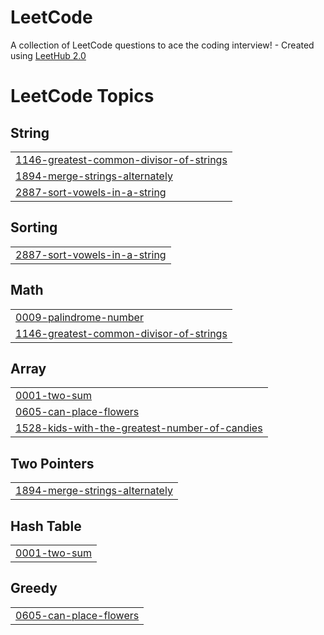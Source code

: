 # LeetCode
A collection of LeetCode questions to ace the coding interview! - Created using [LeetHub 2.0](https://github.com/maitreya2954/LeetHub-2.0-Firefox)

<!---LeetCode Topics Start-->
# LeetCode Topics
## String
|  |
| ------- |
| [1146-greatest-common-divisor-of-strings](https://github.com/AnteTeno/LeetCode/tree/master/1146-greatest-common-divisor-of-strings) |
| [1894-merge-strings-alternately](https://github.com/AnteTeno/LeetCode/tree/master/1894-merge-strings-alternately) |
| [2887-sort-vowels-in-a-string](https://github.com/AnteTeno/LeetCode/tree/master/2887-sort-vowels-in-a-string) |
## Sorting
|  |
| ------- |
| [2887-sort-vowels-in-a-string](https://github.com/AnteTeno/LeetCode/tree/master/2887-sort-vowels-in-a-string) |
## Math
|  |
| ------- |
| [0009-palindrome-number](https://github.com/AnteTeno/LeetCode/tree/master/0009-palindrome-number) |
| [1146-greatest-common-divisor-of-strings](https://github.com/AnteTeno/LeetCode/tree/master/1146-greatest-common-divisor-of-strings) |
## Array
|  |
| ------- |
| [0001-two-sum](https://github.com/AnteTeno/LeetCode/tree/master/0001-two-sum) |
| [0605-can-place-flowers](https://github.com/AnteTeno/LeetCode/tree/master/0605-can-place-flowers) |
| [1528-kids-with-the-greatest-number-of-candies](https://github.com/AnteTeno/LeetCode/tree/master/1528-kids-with-the-greatest-number-of-candies) |
## Two Pointers
|  |
| ------- |
| [1894-merge-strings-alternately](https://github.com/AnteTeno/LeetCode/tree/master/1894-merge-strings-alternately) |
## Hash Table
|  |
| ------- |
| [0001-two-sum](https://github.com/AnteTeno/LeetCode/tree/master/0001-two-sum) |
## Greedy
|  |
| ------- |
| [0605-can-place-flowers](https://github.com/AnteTeno/LeetCode/tree/master/0605-can-place-flowers) |
<!---LeetCode Topics End-->